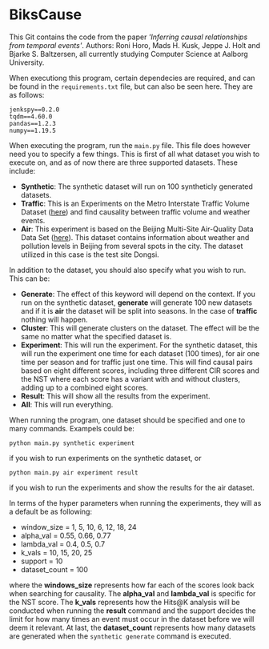 # BiksCause

This Git contains the code from the paper *'Inferring causal relationships from temporal events'*.
Authors: Roni Horo, Mads H. Kusk, Jeppe J. Holt and Bjarke S. Baltzersen, all currently studying Computer Science at Aalborg University.

When executiong this program, certain dependecies are required, and can be found in the `requirements.txt` file, but can also be seen here. They are as follows:

```
jenkspy==0.2.0
tqdm==4.60.0
pandas==1.2.3
numpy==1.19.5
```

When executing the program, run the `main.py` file. This file does however need you to specify a few things. This is first of all what dataset you wish to execute on, and as of now there are three supported datasets. These include:

* __Synthetic__: The synthetic dataset will run on 100 syntheticly generated datasets.
* __Traffic__: This is an Experiments on the Metro Interstate Traffic Volume Dataset ([here](https://archive.ics.uci.edu/ml/datasets/Metro+Interstate+Traffic+Volume)) and find causality between traffic volume and weather events.
* __Air__: This experiment is based on the Beijing Multi-Site Air-Quality Data Data Set ([here](https://archive.ics.uci.edu/ml/datasets/Beijing+Multi-Site+Air-Quality+Data)). This dataset contains information about weather and pollution levels in Beijing from several spots in the city. The dataset utilized in this case is the test site Dongsi.

In addition to the dataset, you should also specify what you wish to run. This can be:

* __Generate__: The effect of this keyword will depend on the context. If you run on the synthetic dataset, __generate__ will generate 100 new datasets and if it is __air__ the dataset will be split into seasons. In the case of __traffic__ nothing will happen.
* __Cluster__: This will generate clusters on the dataset. The effect will be the same no matter what the specified dataset is.
* __Experiment__: This will run the experiment. For the synthetic dataset, this will run the experiment one time for each dataset (100 times), for air one time per season and for traffic just one time. This will find causal pairs based on eight different scores, including three different CIR scores and the NST where each score has a variant with and without clusters, adding up to a combined eight scores.
* __Result__: This will show all the results from the experiment.
* __All__: This will run everything.

When running the program, one dataset should be specified and one to many commands. Exampels could be:

```
python main.py synthetic experiment
```

if you wish to run experiments on the synthetic dataset, or

```
python main.py air experiment result
```

if you wish to run the experiments and show the results for the air dataset.

In terms of the hyper parameters when running the experiments, they will as a default be as following:

* window_size = 1, 5, 10, 6, 12, 18, 24
* alpha_val = 0.55, 0.66, 0.77
* lambda_val = 0.4, 0.5, 0.7    
* k_vals = 10, 15, 20, 25
* support = 10
* dataset_count = 100

where the __windows_size__ represents how far each of the scores look back when searching for causality. The __alpha_val__ and __lambda_val__ is specific for the NST score. The __k_vals__ represents how the Hits@K analysis will be conducted when running the __result__ command and the support decides the limit for how many times an event must occur in the dataset before we will deem it relevant. At last, the __dataset_count__ represents how many datasets are generated when the `synthetic generate` command is executed.


